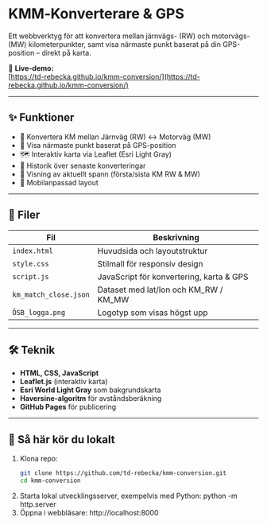 # KMM‑Konverterare & GPS

Ett webbverktyg för att konvertera mellan järnvägs- (RW) och motorvägs- (MW) kilometerpunkter, samt visa närmaste punkt baserat på din GPS-position – direkt på karta.

🔗 **Live-demo:**  
[https://td-rebecka.github.io/kmm-conversion/](https://td-rebecka.github.io/kmm-conversion/)

---

## ✨ Funktioner

- 🔁 Konvertera KM mellan Järnväg (RW) ↔ Motorväg (MW)
- 📍 Visa närmaste punkt baserat på GPS-position
- 🗺️ Interaktiv karta via Leaflet (Esri Light Gray)
- 📜 Historik över senaste konverteringar
- 🧭 Visning av aktuellt spann (första/sista KM RW & MW)
- 📱 Mobilanpassad layout

---

## 📂 Filer

| Fil                 | Beskrivning                                 |
|----------------------|---------------------------------------------|
| `index.html`         | Huvudsida och layoutstruktur                |
| `style.css`          | Stilmall för responsiv design               |
| `script.js`          | JavaScript för konvertering, karta & GPS   |
| `km_match_close.json`| Dataset med lat/lon och KM_RW / KM_MW      |
| `ÖSB_logga.png`      | Logotyp som visas högst upp                 |

---

## 🛠️ Teknik

- **HTML, CSS, JavaScript**
- **Leaflet.js** (interaktiv karta)
- **Esri World Light Gray** som bakgrundskarta
- **Haversine-algoritm** för avståndsberäkning
- **GitHub Pages** för publicering

---

## 🧪 Så här kör du lokalt

1. Klona repo:
   ```bash
   git clone https://github.com/td-rebecka/kmm-conversion.git
   cd kmm-conversion
2. Starta lokal utvecklingsserver, exempelvis med Python:
   python -m http.server
3. Öppna i webbläsare:
   http://localhost:8000
